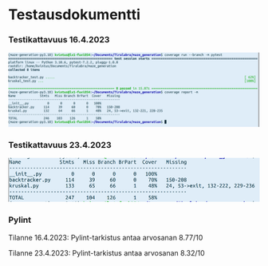 # Testausdokumentti


### Testikattavuus 16.4.2023
![Testikattavuus 16.4.2023](https://github.com/KatjaKvintus/maze_generation/blob/main/dokumentaatio/Kuvat/Testikattavuus%202023-04-6.png)


### Testikattavuus 23.4.2023

![](https://github.com/KatjaKvintus/maze_generation/blob/main/dokumentaatio/Kuvat/Testikattavuus%202023-04-23.png)


### Pylint

Tilanne 16.4.2023:
Pylint-tarkistus antaa arvosanan 8.77/10

Tilanne 23.4.2023:
Pylint-tarkistus antaa arvosanan 8.32/10 
